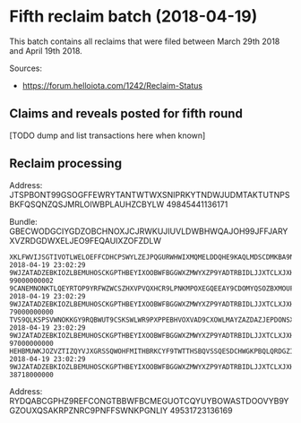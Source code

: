 Fifth reclaim batch (2018-04-19)
================================

This batch contains all reclaims that were filed between March 29th 2018 and April 19th 2018.

Sources:

- https://forum.helloiota.com/1242/Reclaim-Status

Claims and reveals posted for fifth round
-----------------------------------------

[TODO dump and list transactions here when known]


Reclaim processing
------------------


Address: JTSPBONT99GSOGFFEWRYTANTWTWXSNIPRKYTNDWJUDMTAKTUTNPSBKFQSQNZQSJMRLOIWBPLAUHZCBYLW    49845441136171

Bundle:  GBECWODGCIYGDZOBCHNOXJCJRWKUJIUVLDWBHWQAJOH99JFFJARYXVZRDGDWXELJEO9FEQAUIXZOFZDLW

    XKLFWVIJSGTIVOTLWELOEFFCDHCPSWYLZEJPQGURWHWIXMQMELDDQHE9KAQLMDSCDMKBA9NFDBKY99999    2018-04-19 23:02:29    9WJZATADZEBKIOZLBEMUHOSCKGPTHBEYIXOOBWFBGGWXZMWYXZP9YADTRBIDLJJXTCLXJXHESGA9CVKPY    99000000002
    9CANEMNONKTLQEYRTOP9YRFWZWCSZHXVPVQXHCR9LPNKMPOXEGQEEAY9CDOMYQSOZBXMOUFUDP9FZ9999    2018-04-19 23:02:29    9WJZATADZEBKIOZLBEMUHOSCKGPTHBEYIXOOBWFBGGWXZMWYXZP9YADTRBIDLJJXTCLXJXHESGA9CVKPY    79000000000
    TVS9QLKSPSVWNOKKGY9RQBWUT9CSKSWLWR9PXPPEBHVOXVAD9CXOWLMAYZAZDAZJEPDONSXJKVYUA9999    2018-04-19 23:02:29    9WJZATADZEBKIOZLBEMUHOSCKGPTHBEYIXOOBWFBGGWXZMWYXZP9YADTRBIDLJJXTCLXJXHESGA9CVKPY    97000000000
    HEHBMUWKJOZVZTIZQYVJXGRSSQWOHFMITHBRKCYF9TWTTHSBQVSSQESDCHWGKPBQLQRDGZIDNSV9Z9999    2018-04-19 23:02:29    9WJZATADZEBKIOZLBEMUHOSCKGPTHBEYIXOOBWFBGGWXZMWYXZP9YADTRBIDLJJXTCLXJXHESGA9CVKPY    38718000000

Address: RYDQABCGPHZ9REFCONGTBBWFBCMEGUOTCQYUYBOWASTDOOVYB9YGZOUXQSAKRPZNRC9PNFFSWNKPGNLIY    49531723136169

